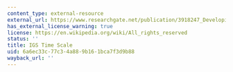 ```yaml
---
content_type: external-resource
external_url: https://www.researchgate.net/publication/3918247_Developing_an_IGS_time_scale
has_external_license_warning: true
license: https://en.wikipedia.org/wiki/All_rights_reserved
status: ''
title: IGS Time Scale
uid: 6a6ec33c-77c3-4a88-9b16-1bca7f3d9b88
wayback_url: ''
---
```

